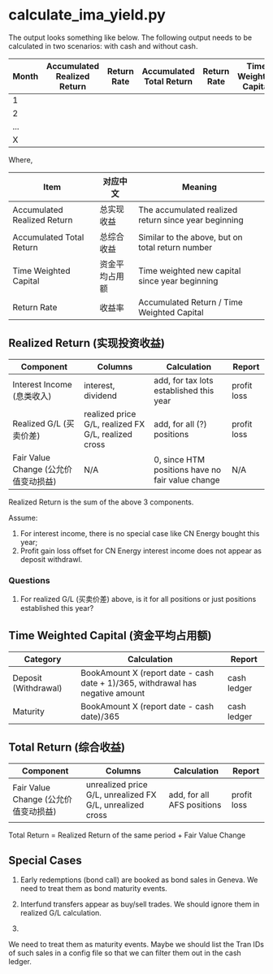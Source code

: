 # calculate_ima_yield.py

The output looks something like below. The following output needs to be calculated in two scenarios: with cash and without cash.

Month | Accumulated Realized Return | Return Rate | Accumulated Total Return | Return Rate | Time Weighted Capital
------|-----------------------------|-------------|--------------------------|------------|------------
1 | | | | | |
2 | | | | | |
... | | | | | |
X | | | | | |

Where,

Item | 对应中文 |Meaning
-----|----------|-------
Accumulated Realized Return | 总实现收益 | The accumulated realized return since year beginning
Accumulated Total Return | 总综合收益 | Similar to the above, but on total return number
Time Weighted Capital | 资金平均占用额 | Time weighted new capital since year beginning
Return Rate | 收益率 | Accumulated Return / Time Weighted Capital



## Realized Return (实现投资收益)

Component | Columns | Calculation | Report
----------|---------|-------------|-------
Interest Income (息类收入) | interest, dividend | add, for tax lots established this year | profit loss
Realized G/L (买卖价差) | realized price G/L, realized FX G/L, realized cross | add, for all (?) positions | profit loss
Fair Value Change (公允价值变动损益) | N/A | 0, since HTM positions have no fair value change | N/A

Realized Return is the sum of the above 3 components.

Assume: 

1. For interest income, there is no special case like CN Energy bought this year;
2. Profit gain loss offset for CN Energy interest income does not appear as deposit withdrawl.

### Questions
1. For realized G/L (买卖价差) above, is it for all positions or just positions established this year?



## Time Weighted Capital (资金平均占用额)

Category | Calculation | Report
---------|-------------|-------
Deposit (Withdrawal) | BookAmount X (report date - cash date + 1)/365, withdrawal has negative amount | cash ledger
Maturity | BookAmount X (report date - cash date)/365 | cash ledger



## Total Return (综合收益)

Component | Columns | Calculation | Report
----------|---------|-------------|-------
Fair Value Change (公允价值变动损益) | unrealized price G/L, unrealized FX G/L, unrealized cross | add, for all AFS positions | profit loss

Total Return = Realized Return of the same period + Fair Value Change



## Special Cases

1. Early redemptions (bond call) are booked as bond sales in Geneva. We need to treat them as bond maturity events.

2. Interfund transfers appear as buy/sell trades. We should ignore them in realized G/L calculation.

3. 

We need to treat them as maturity events. Maybe we should list the Tran IDs of such sales in a config file so that we can filter them out in the cash ledger.
